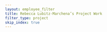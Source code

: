 ```yaml
---
layout: employee_filter
title: Rebecca Lubitz-Marchena’s Project Work
filter_type: project
skip_index: true
---
```

